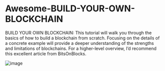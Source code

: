 # Awesome-BUILD-YOUR-OWN-BLOCKCHAIN
BUILD YOUR OWN BLOCKCHAIN: This tutorial will walk you through the basics of how to build a blockchain from scratch. Focusing on the details of a concrete example will provide a deeper understanding of the strengths and limitations of blockchains. For a higher-level overview, I’d recommend this excellent article from BitsOnBlocks.

![image](https://github.com/mejbass/Awesome-BUILD-YOUR-OWN-BLOCKCHAIN/assets/130122304/1e965455-69c2-4499-b5f1-a3d5782a1ec9)
